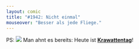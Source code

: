 ```yaml
---
layout: comic
title: "#1942: Nicht einmal"
mouseover: "Besser als jede Fliege."
---
```


PS:
<a href="http://www.fonflatter.de/kalender"><img src="http://www.fonflatter.de/bilder/2011.png"></a>
Man ahnt es bereits: 
Heute ist <a href="http://www.fonflatter.de/kalender"><strong>Krawattentag</strong></a>!
